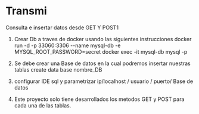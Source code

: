 # Transmi
Consulta e insertar datos desde GET Y POST1
1. Crear Db a traves de  docker usando las siguientes instrucciones 
 docker run -d -p 33060:3306 --name mysql-db -e MYSQL_ROOT_PASSWORD=secret
docker exec -it mysql-db mysql -p

2. Se debe crear una Base de datos en la cual podremos insertar nuestras tablas
 create data base nombre_DB
 
 3. configurar IDE sql y parametrizar ip/localhost / usuario / puerto/ Base de datos
 
 4. Este proyecto solo tiene desarrollados los metodos GET y POST para cada una de las tablas. 

